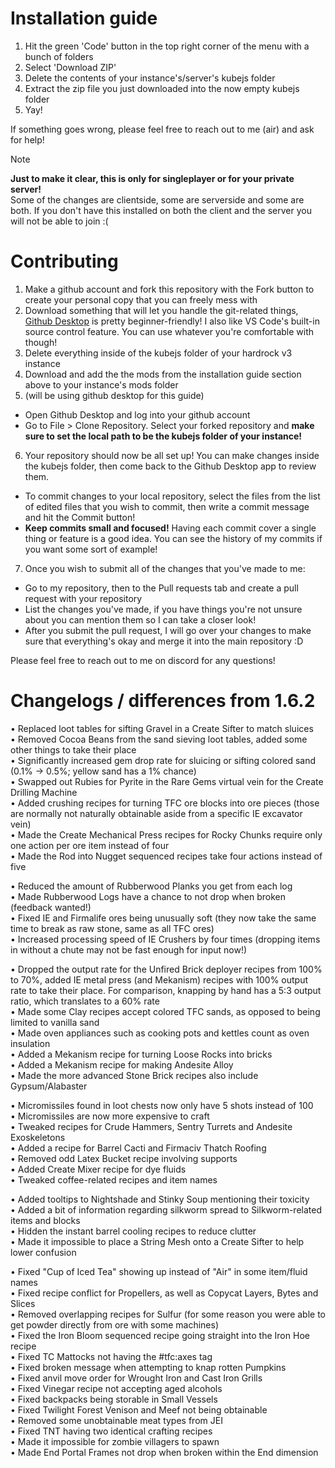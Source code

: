 # Installation guide
1. Hit the green 'Code' button in the top right corner of the menu with a bunch of folders
2. Select 'Download ZIP'
3. Delete the contents of your instance's/server's kubejs folder
4. Extract the zip file you just downloaded into the now empty kubejs folder
5. Yay!

If something goes wrong, please feel free to reach out to me (air) and ask for help!

> [!note]
> **Just to make it clear, this is only for singleplayer or for your private server!**  
> Some of the changes are clientside, some are serverside and some are both. If you don't have this installed on both the client and the server you will not be able to join :(

# Contributing
1. Make a github account and fork this repository with the Fork button to create your personal copy that you can freely mess with
2. Download something that will let you handle the git-related things, [Github Desktop](https://desktop.github.com/download/) is pretty beginner-friendly! I also like VS Code's built-in source control feature. You can use whatever you're comfortable with though!
3. Delete everything inside of the kubejs folder of your hardrock v3 instance
4. Download and add the the mods from the installation guide section above to your instance's mods folder
5. (will be using github desktop for this guide)
- Open Github Desktop and log into your github account
- Go to File > Clone Repository. Select your forked repository and **make sure to set the local path to be the kubejs folder of your instance!**
6. Your repository should now be all set up! You can make changes inside the kubejs folder, then come back to the Github Desktop app to review them.
- To commit changes to your local repository, select the files from the list of edited files that you wish to commit, then write a commit message and hit the Commit button!
- **Keep commits small and focused!** Having each commit cover a single thing or feature is a good idea. You can see the history of my commits if you want some sort of example!
7. Once you wish to submit all of the changes that you've made to me:
- Go to my repository, then to the Pull requests tab and create a pull request with your repository
- List the changes you've made, if you have things you're not unsure about you can mention them so I can take a closer look!
- After you submit the pull request, I will go over your changes to make sure that everything's okay and merge it into the main repository :D

Please feel free to reach out to me on discord for any questions!



# Changelogs / differences from 1.6.2
• Replaced loot tables for sifting Gravel in a Create Sifter to match sluices <br/>
• Removed Cocoa Beans from the sand sieving loot tables, added some other things to take their place <br/>
• Significantly increased gem drop rate for sluicing or sifting colored sand (0.1% -> 0.5%; yellow sand has a 1% chance) <br/>
• Swapped out Rubies for Pyrite in the Rare Gems virtual vein for the Create Drilling Machine <br/>
• Added crushing recipes for turning TFC ore blocks into ore pieces (those are normally not naturally obtainable aside from a specific IE excavator vein) <br/>
• Made the Create Mechanical Press recipes for Rocky Chunks require only one action per ore item instead of four <br/>
• Made the Rod into Nugget sequenced recipes take four actions instead of five <br/>

• Reduced the amount of Rubberwood Planks you get from each log <br/>
• Made Rubberwood Logs have a chance to not drop when broken (feedback wanted!) <br/>
• Fixed IE and Firmalife ores being unusually soft (they now take the same time to break as raw stone, same as all TFC ores) <br/>
• Increased processing speed of IE Crushers by four times (dropping items in without a chute may not be fast enough for input now!) <br/>

• Dropped the output rate for the Unfired Brick deployer recipes from 100% to 70%, added IE metal press (and Mekanism) recipes with 100% output rate to take their place. For comparison, knapping by hand has a 5:3 output ratio, which translates to a 60% rate <br/>
• Made some Clay recipes accept colored TFC sands, as opposed to being limited to vanilla sand <br/>
• Made oven appliances such as cooking pots and kettles count as oven insulation <br/>
• Added a Mekanism recipe for turning Loose Rocks into bricks <br/>
• Added a Mekanism recipe for making Andesite Alloy <br/>
• Made the more advanced Stone Brick recipes also include Gypsum/Alabaster <br/>

• Micromissiles found in loot chests now only have 5 shots instead of 100 <br/>
• Micromissiles are now more expensive to craft <br/>
• Tweaked recipes for Crude Hammers, Sentry Turrets and Andesite Exoskeletons <br/>
• Added a recipe for Barrel Cacti and Firmaciv Thatch Roofing <br/>
• Removed odd Latex Bucket recipe involving supports <br/>
• Added Create Mixer recipe for dye fluids <br/>
• Tweaked coffee-related recipes and item names <br/>

• Added tooltips to Nightshade and Stinky Soup mentioning their toxicity <br/>
• Added a bit of information regarding silkworm spread to Silkworm-related items and blocks <br/>
• Hidden the instant barrel cooling recipes to reduce clutter <br/>
• Made it impossible to place a String Mesh onto a Create Sifter to help lower confusion <br/>

• Fixed "Cup of Iced Tea" showing up instead of "Air" in some item/fluid names <br/>
• Fixed recipe conflict for Propellers, as well as Copycat Layers, Bytes and Slices <br/>
• Removed overlapping recipes for Sulfur (for some reason you were able to get powder directly from ore with some machines) <br/>
• Fixed the Iron Bloom sequenced recipe going straight into the Iron Hoe recipe <br/>
• Fixed TC Mattocks not having the #tfc:axes tag <br/>
• Fixed broken message when attempting to knap rotten Pumpkins <br/>
• Fixed anvil move order for Wrought Iron and Cast Iron Grills <br/>
• Fixed Vinegar recipe not accepting aged alcohols <br/>
• Fixed backpacks being storable in Small Vessels <br/>
• Fixed Twilight Forest Venison and Meef not being obtainable <br/>
• Removed some unobtainable meat types from JEI <br/>
• Fixed TNT having two identical crafting recipes <br/>
• Made it impossible for zombie villagers to spawn <br/>
• Made End Portal Frames not drop when broken within the End dimension <br/>